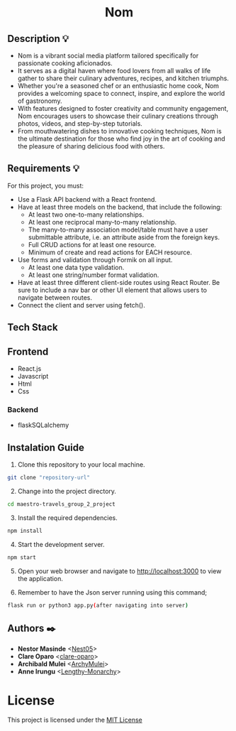<h1 align="center">Nom</h1>

## Description :bulb:
- Nom is a vibrant social media platform tailored specifically for passionate cooking aficionados. 
- It serves as a digital haven where food lovers from all walks of life gather to share their culinary adventures, recipes, and kitchen triumphs. 
- Whether you're a seasoned chef or an enthusiastic home cook, Nom provides a welcoming space to connect, inspire, and explore the world of gastronomy. 
- With features designed to foster creativity and community engagement, Nom encourages users to showcase their culinary creations through photos, videos, and step-by-step tutorials. 
- From mouthwatering dishes to innovative cooking techniques, Nom is the ultimate destination for those who find joy in the art of cooking and the pleasure of sharing delicious food with others.

## Requirements :bulb:
For this project, you must:

- Use a Flask API backend with a React frontend.
- Have at least three models on the backend, that include the following:
&nbsp;
    - At least two one-to-many relationships.
    - At least one reciprocal many-to-many relationship.
    - The many-to-many association model/table must have a user submittable attribute, i.e. an attribute aside from the foreign keys.
    - Full CRUD actions for at least one resource.
    - Minimum of create and read actions for EACH resource.
- Use forms and validation through Formik on all input.
&nbsp;
    - At least one data type validation.
    - At least one string/number format validation.
- Have at least three different client-side routes using React Router. Be sure to include a nav bar or other UI element that allows users to navigate between routes.
- Connect the client and server using fetch().

## Tech Stack
## Frontend

- React.js
- Javascript
- Html
- Css

### Backend

- flaskSQLalchemy

## Instalation Guide

1. Clone this repository to your local machine.

```bash
git clone "repository-url"
```

2. Change into the project directory.

```bash
cd maestro-travels_group_2_project
```
3. Install the required dependencies.

```bash
npm install
```
4. Start the development server.

```bash
npm start
```
5. Open your web browser and navigate to [http://localhost:3000](http://localhost:3000) to view the application.

6. Remember to have the Json server running using this command;
```bash
flask run or python3 app.py(after navigating into server)
```

## Authors :black_nib:

- **Nestor Masinde** <[Nest05](https://github.com/Nest05)>
- **Clare Oparo** <[clare-oparo](https://github.com/clare-oparo)>
- **Archibald Mulei** <[ArchyMulei](https://github.com/ArchyMulei)>
- **Anne Irungu** <[Lengthy-Monarchy](https://github.com/Lengthy-Monarchy)>

# License

This project is licensed under the [MIT License](LICENSE)